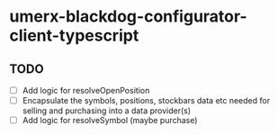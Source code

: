 # umerx-blackdog-configurator-client-typescript

## TODO

-   [ ] Add logic for resolveOpenPosition
-   [ ] Encapsulate the symbols, positions, stockbars data etc needed for selling and purchasing into a data provider(s)
-   [ ] Add logic for resolveSymbol (maybe purchase)
